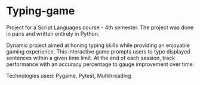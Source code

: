 # Typing-game
Project for a Script Languages course - 4th semester.
The project was done in pairs and written entirely in Python. 

Dynamic project aimed at honing typing skills while providing an enjoyable gaming experience. 
This interactive game prompts users to type displayed sentences within a given time limit. 
At the end of each session, track performance with an accuracy percentage to gauge improvement over time. 

Technologies used: Pygame, Pytest, Multihreading
